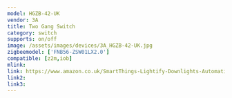 ```yaml
---
model: HGZB-42-UK
vendor: 3A 
title: Two Gang Switch
category: switch
supports: on/off
image: /assets/images/devices/3A_HGZB-42-UK.jpg
zigbeemodel: ['FNB56-ZSW01LX2.0']
compatible: [z2m,iob]
mlink: 
link: https://www.amazon.co.uk/SmartThings-Lightify-Downlights-Automation-Standard/dp/B07GSNT1G3
link2: 
link3: 
---
```


